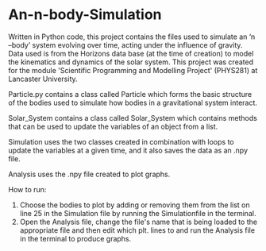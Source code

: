 # An-n-body-Simulation
Written in Python code, this project contains the files used to simulate an ‘n –body’ system evolving over time, acting under the influence of gravity. Data used is from the Horizons data base (at the time of creation) to model the kinematics and dynamics of the solar system. This project was created for the module 'Scientific Programming and Modelling Project' (PHYS281) at Lancaster University.

Particle.py contains a class called Particle which forms the basic structure of the bodies used to simulate how bodies in a gravitational system interact.

Solar_System contains a class called Solar_System which contains methods that can be used to update the variables of an object from a list.

Simulation uses the two classes created in combination with loops to update the variables at a given time, and it also saves the data as an .npy file.

Analysis uses the .npy file created to plot graphs.

How to run:
1. Choose the bodies to plot by adding or removing them from the list on line 25 in the Simulation file by running the Simulationfile in the terminal.
2. Open the Analysis file, change the file's name that is being loaded to the appropriate file and then edit which plt. lines to and run the Analysis file in the
   terminal to produce graphs.
